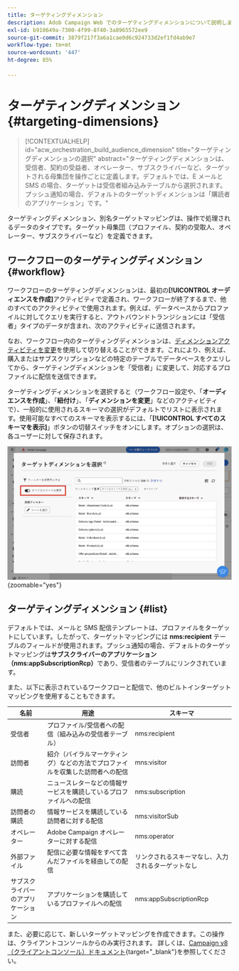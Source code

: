 ```yaml
---
title: ターゲティングディメンション
description: Adob Campaign Web でのターゲティングディメンションについて説明します
exl-id: b910649a-7300-4f99-8f40-3a8965572ee9
source-git-commit: 3879f217f3a6a1cae0d6c924733d2ef1fd4ab9e7
workflow-type: tm+mt
source-wordcount: '447'
ht-degree: 85%

---
```


# ターゲティングディメンション {#targeting-dimensions}

>[!CONTEXTUALHELP]
>id="acw_orchestration_build_audience_dimension"
>title="ターゲティングディメンションの選択"
>abstract="ターゲティングディメンションは、受信者、契約の受益者、オペレーター、サブスクライバーなど、ターゲットされる母集団を操作ごとに定義します。デフォルトでは、E メールと SMS の場合、ターゲットは受信者組み込みテーブルから選択されます。 プッシュ通知の場合、デフォルトのターゲットディメンションは「購読者のアプリケーション」です。"

ターゲティングディメンション、別名ターゲットマッピングは、操作で処理されるデータのタイプです。ターゲット母集団（プロファイル、契約の受取人、オペレーター、サブスクライバーなど）を定義できます。

## ワークフローのターゲティングディメンション {#workflow}

ワークフローのターゲティングディメンションは、最初の&#x200B;**[!UICONTROL オーディエンスを作成]**&#x200B;アクティビティで定義され、ワークフローが終了するまで、他のすべてのアクティビティで使用されます。例えば、データベースからプロファイルに対してクエリを実行すると、アウトバウンドトランジションには「受信者」タイプのデータが含まれ、次のアクティビティに送信されます。

なお、ワークフロー内のターゲティングディメンションは、[ディメンションアクティビティを変更](../workflows/activities/change-dimension.md)を使用して切り替えることができます。これにより、例えば、購入またはサブスクリプションなどの特定のテーブルでデータベースをクエリしてから、ターゲティングディメンションを「受信者」に変更して、対応するプロファイルに配信を送信できます。

ターゲティングディメンションを選択すると（ワークフロー設定や、「**オーディエンスを作成**」、「**紐付け**」、「**ディメンションを変更**」などのアクティビティで）、一般的に使用されるスキーマの選択がデフォルトでリストに表示されます。使用可能なすべてのスキーマを表示するには、「**[!UICONTROL すべてのスキーマを表示]**」ボタンの切替スイッチをオンにします。オプションの選択は、各ユーザーに対して保存されます。

![](assets/targeting-dimension-show-all.png){zoomable=&quot;yes&quot;}

## ターゲティングディメンション {#list}

デフォルトでは、メールと SMS 配信テンプレートは、プロファイルをターゲットにしています。したがって、ターゲットマッピングには **nms:recipient** テーブルのフィールドが使用されます。プッシュ通知の場合、デフォルトのターゲットマッピングは&#x200B;**サブスクライバーのアプリケーション（nms:appSubscriptionRcp）**&#x200B;であり、受信者のテーブルにリンクされています。

また、以下に表示されているワークフローと配信で、他のビルトインターゲットマッピングを使用することもできます。

| 名前 | 用途 | スキーマ |
|---|---|---|
| 受信者 | プロファイル/受信者への配信（組み込みの受信者テーブル） | nms:recipient |
| 訪問者 | 紹介（バイラルマーケティング）などの方法でプロファイルを収集した訪問者への配信 | mns:visitor |
| 購読 | ニュースレターなどの情報サービスを購読しているプロファイルへの配信 | nms:subscription |
| 訪問者の購読 | 情報サービスを購読している訪問者に対する配信 | nms:visitorSub |
| オペレーター | Adobe Campaign オペレーターに対する配信 | nms:operator |
| 外部ファイル | 配信に必要な情報をすべて含んだファイルを経由しての配信 | リンクされるスキーマなし、入力されるターゲットなし |
| サブスクライバーのアプリケーション | アプリケーションを購読しているプロファイルへの配信 | nms:appSubscriptionRcp |

また、必要に応じて、新しいターゲットマッピングを作成できます。この操作は、クライアントコンソールからのみ実行されます。 詳しくは、[Campaign v8（クライアントコンソール）ドキュメント](https://experienceleague.adobe.com/docs/campaign/campaign-v8/audience/add-profiles/target-mappings.html?lang=ja#new-mapping){target="_blank"}を参照してください。
